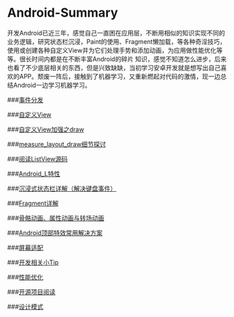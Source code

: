 # Android-Summary
开发Android已近三年，感觉自己一直困在应用层，不断用相似的知识实现不同的业务逻辑，研究状态栏沉浸，Paint的使用、Fragment懒加载，等各种奇淫技巧，使用或创建各种自定义View并为它们处理手势和添加动画，为应用做性能优化等等。很长时间内都是在不断丰富Android的碎片 知识，感觉不知道怎么进步，后来也看了不少底层相关的东西，但是兴致缺缺，当初学习安卓开发就是想写出自己喜欢的APP。颓废一阵后，接触到了机器学习，又重新燃起对代码的激情，现一边总结Android一边学习机器学习。

###[事件分发](./事件分发.md)

###[自定义View](./自定义View.md)

###[自定义View加强之draw](./自定义View加强之draw.md)

###[measure_layout_draw细节探讨](./measure_layout_draw细节探讨.md)

###[阅读ListView源码](./阅读ListView源码.md)

###[Android_L特性](./Android_L特性.md)

###[沉浸式状态栏详解（解决键盘事件）](./沉浸式状态栏详解.md)

###[Fragment详解](./Fragment详解.md)

###[骨骼动画、属性动画与转场动画](./动画相关.md)

###[Android顶部特效常用解决方案](./Android顶部特效常用解决方案.md)

###[屏幕适配](./屏幕适配.md)

###[开发相关小Tip](./开发相关小Tip.md)

###[性能优化](./性能优化.md)

###[开源项目阅读](./开源项目阅读.md)

###[设计模式](./设计模式.md)
